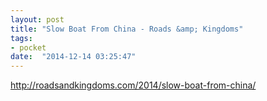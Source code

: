 ```yaml
---
layout: post
title: "Slow Boat From China - Roads &amp; Kingdoms"
tags:
- pocket
date:  "2014-12-14 03:25:47"
---
```


http://roadsandkingdoms.com/2014/slow-boat-from-china/


